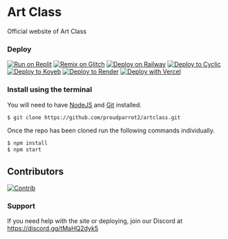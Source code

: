 # Art Class
Official website of Art Class

### Deploy
[![Run on Replit](https://binbashbanana.github.io/deploy-buttons/buttons/remade/replit.svg)](https://replit.com/github/proudparrot2/artclass)
[![Remix on Glitch](https://binbashbanana.github.io/deploy-buttons/buttons/remade/glitch.svg)](https://glitch.com/edit/#!/import/github/proudparrot2/artclass)
[![Deploy on Railway](https://binbashbanana.github.io/deploy-buttons/buttons/remade/railway.svg)](https://railway.app/new/template?template=https://github.com/proudparrot2/artclass)
[![Deploy to Cyclic](https://binbashbanana.github.io/deploy-buttons/buttons/remade/cyclic.svg)](https://app.cyclic.sh/api/app/deploy/code-testz/artclassthenew)
[![Deploy to Koyeb](https://binbashbanana.github.io/deploy-buttons/buttons/remade/koyeb.svg)](https://app.koyeb.com/deploy?type=git&repository=github.com/proudparrot2/artclass&branch=main&name=artclass)
[![Deploy to Render](https://binbashbanana.github.io/deploy-buttons/buttons/remade/render.svg)](https://render.com/deploy?repo=https://github.com/proudparrot2/artclass)
[![Deploy with Vercel](https://binbashbanana.github.io/deploy-buttons/buttons/remade/vercel.svg)](https://vercel.com/new/clone?repositoryurl=https://github.com/proudparrot2/artclass)

### Install using the terminal
You will need to have [NodeJS](https://nodejs.org) and [Git](https://git-scm.com/download) installed.
````bash
$ git clone https://github.com/proudparrot2/artclass.git
````
Once the repo has been cloned run the following commands individually.
````bash
$ npm install
$ npm start
````

## Contributors

[![Contrib](https://contrib.rocks/image?repo=proudparrot2/artclass#)](https://github.com/proudparrot2/artclass/graphs/contributors)

### Support
If you need help with the site or deploying, join our Discord at https://discord.gg/tMaHQ2dyk5
